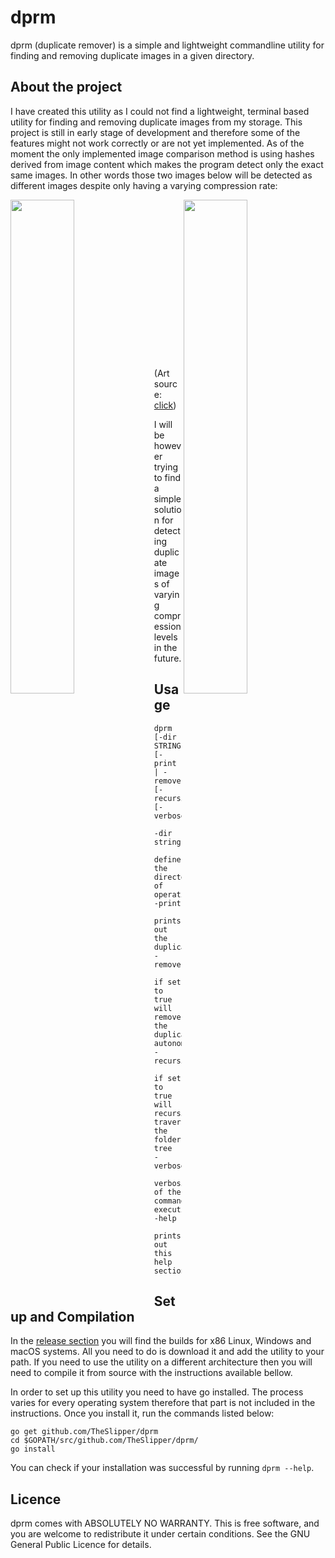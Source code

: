 # dprm

dprm (duplicate remover) is a simple and lightweight commandline utility for finding and removing duplicate images in a given directory.


## About the project

I have created this utility as I could not find a lightweight, terminal based utility for finding and removing duplicate images from my storage. This project is still in early stage of development and therefore some of the features might not work correctly or are not yet implemented. As of the moment the only implemented image comparison method is using hashes derived from image content which makes the program detect only the exact same images. In other words those two images below will be detected as different images despite only having a varying compression rate:

<img align="left" src="https://raw.githubusercontent.com/TheSlipper/dprm/main/img/compr_1.jpg?token=AGZOOL7WY5VRSANH34NEJO3AB3O7Y" width="45%">
<img align="right" src="https://raw.githubusercontent.com/TheSlipper/dprm/main/img/compr_2.jpg?token=AGZOOL42BOL2GQXUUCZYLOTAB3PAO" width="45%">
<br/><br/><br/><br/><br/><br/><br/><br/><br/><br/><br/><br/><br/><br/><br/>

(Art source: [click](https://twitter.com/lezon_re/status/1352567928109993984?s=20))

I will be however trying to find a simple solution for detecting duplicate images of varying compression levels in the future.

## Usage

```
dprm [-dir STRING] [-print | -remove] [-recursive] [-verbose]

-dir string
	defines the directory of operation
-print
		prints out the duplicates
-remove
		if set to true will remove the duplicates autonomously  
-recursive
		if set to true will recursively traverse the folder tree
-verbose
		verbosity of the command's execution
-help
		prints out this help section
```

## Setup and Compilation

In the [release section](https://github.com/TheSlipper/dprm/releases) you will find the builds for x86 Linux, Windows and macOS systems. All you need to do is download it and add the utility to your path. If you need to use the utility on a different architecture then you will need to compile it from source with the instructions available bellow.   

In order to set up this utility you need to have go installed. The process varies for every operating system therefore that part is not included in the instructions. Once you install it, run the commands listed below:

```
go get github.com/TheSlipper/dprm
cd $GOPATH/src/github.com/TheSlipper/dprm/
go install
```
You can check if your installation was successful by running `dprm --help`.

## Licence

dprm comes with ABSOLUTELY NO WARRANTY.  This is free software, and you
are welcome to redistribute it under certain conditions.  See the GNU General Public Licence
for details.
